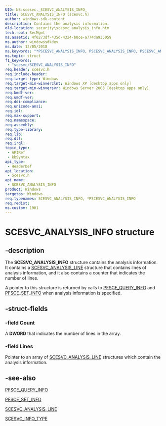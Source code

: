 ```yaml
---
UID: NS:scesvc._SCESVC_ANALYSIS_INFO_
title: SCESVC_ANALYSIS_INFO (scesvc.h)
author: windows-sdk-content
description: Contains the analysis information.
old-location: security\scesvc_analysis_info.htm
tech.root: SecMgmt
ms.assetid: 4f0273df-435d-4324-b8ce-a774da935059
ms.author: windowssdkdev
ms.date: 12/05/2018
ms.keywords: "*PSCESVC_ANALYSIS_INFO, PSCESVC_ANALYSIS_INFO, PSCESVC_ANALYSIS_INFO structure pointer [Security], SCESVC_ANALYSIS_INFO, SCESVC_ANALYSIS_INFO structure [Security], _config_scesvc_analysis_info, scesvc/PSCESVC_ANALYSIS_INFO, scesvc/SCESVC_ANALYSIS_INFO, security.scesvc_analysis_info"
ms.topic: struct
f1_keywords: 
 - "scesvc/SCESVC_ANALYSIS_INFO"
req.header: scesvc.h
req.include-header: 
req.target-type: Windows
req.target-min-winverclnt: Windows XP [desktop apps only]
req.target-min-winversvr: Windows Server 2003 [desktop apps only]
req.kmdf-ver: 
req.umdf-ver: 
req.ddi-compliance: 
req.unicode-ansi: 
req.idl: 
req.max-support: 
req.namespace: 
req.assembly: 
req.type-library: 
req.lib: 
req.dll: 
req.irql: 
topic_type:
 - APIRef
 - kbSyntax
api_type:
 - HeaderDef
api_location:
 - Scesvc.h
api_name:
 - SCESVC_ANALYSIS_INFO
product: Windows
targetos: Windows
req.typenames: SCESVC_ANALYSIS_INFO, *PSCESVC_ANALYSIS_INFO
req.redist: 
ms.custom: 19H1
---
```


# SCESVC_ANALYSIS_INFO structure


## -description


The <b>SCESVC_ANALYSIS_INFO</b> structure contains the analysis information. It contains a 
<a href="https://docs.microsoft.com/windows/desktop/api/scesvc/ns-scesvc-_scesvc_analysis_line_">SCESVC_ANALYSIS_LINE</a> structure that contains lines of analysis information, and it also contains a counter that indicates the number of lines.

A pointer to this structure is returned by calls to 
<a href="https://docs.microsoft.com/windows/desktop/api/scesvc/nc-scesvc-pfsce_query_info">PFSCE_QUERY_INFO</a> and 
<a href="https://docs.microsoft.com/windows/desktop/api/scesvc/nc-scesvc-pfsce_set_info">PFSCE_SET_INFO</a> when analysis information is specified.


## -struct-fields




### -field Count

A <b>DWORD</b> that indicates the number of lines in the array.


### -field Lines

Pointer to an array of 
<a href="https://docs.microsoft.com/windows/desktop/api/scesvc/ns-scesvc-_scesvc_analysis_line_">SCESVC_ANALYSIS_LINE</a> structures which contain the analysis information.


## -see-also




<a href="https://docs.microsoft.com/windows/desktop/api/scesvc/nc-scesvc-pfsce_query_info">PFSCE_QUERY_INFO</a>



<a href="https://docs.microsoft.com/windows/desktop/api/scesvc/nc-scesvc-pfsce_set_info">PFSCE_SET_INFO</a>



<a href="https://docs.microsoft.com/windows/desktop/api/scesvc/ns-scesvc-_scesvc_analysis_line_">SCESVC_ANALYSIS_LINE</a>



<a href="https://docs.microsoft.com/windows/desktop/api/scesvc/ne-scesvc-_scesvc_info_type">SCESVC_INFO_TYPE</a>
 

 

